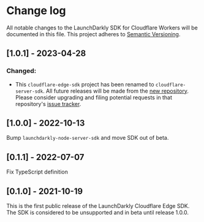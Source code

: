 Change log
================================================

All notable changes to the LaunchDarkly SDK for Cloudflare Workers will be documented in this file. This project adheres to [Semantic Versioning](https://semver.org).

## [1.0.1] - 2023-04-28
### Changed:
- This `cloudflare-edge-sdk` project has been renamed to `cloudflare-server-sdk`. All future releases will be made from the [new repository](https://github.com/launchdarkly/js-core/tree/main/packages/sdk/cloudflare). Please consider upgrading and filing potential requests in that repository's [issue tracker](https://github.com/launchdarkly/js-core/issues?q=is%3Aissue+is%3Aopen+label%3A%22package%3A+sdk%2Fcloudflare%22+).

## [1.0.0] - 2022-10-13
Bump `launchdarkly-node-server-sdk` and move SDK out of beta.

## [0.1.1] - 2022-07-07
Fix TypeScript definition

## [0.1.0] - 2021-10-19
This is the first public release of the LaunchDarkly Cloudflare Edge SDK. The SDK is considered to be unsupported and in beta until release 1.0.0.

